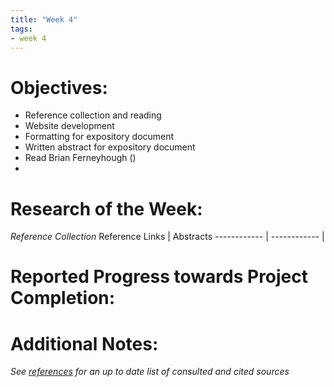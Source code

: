 ```yaml
---
title: "Week 4"
tags:
- week 4
---
```


# Objectives: 
- Reference collection and reading
- Website development
- Formatting for expository document
- Written abstract for expository document
- Read Brian Ferneyhough ()
- 

# Research of the Week:
_Reference Collection_
Reference Links | Abstracts
------------ | ------------
|

# Reported Progress towards Project Completion:

# Additional Notes:

*See [references](/notes/vault/references.md) for an up to date list of consulted and cited sources*